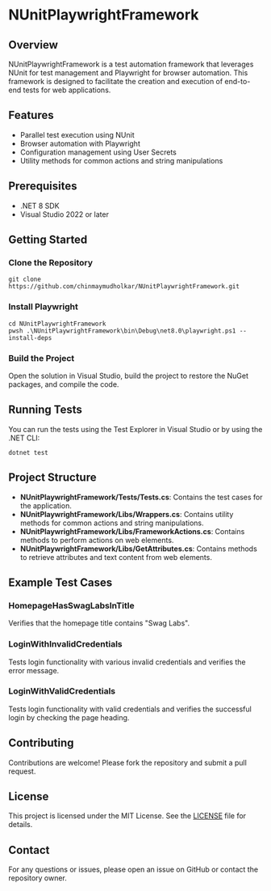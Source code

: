 # NUnitPlaywrightFramework

## Overview
NUnitPlaywrightFramework is a test automation framework that leverages NUnit for test management and Playwright for browser automation. This framework is designed to facilitate the creation and execution of end-to-end tests for web applications.

## Features
- Parallel test execution using NUnit
- Browser automation with Playwright
- Configuration management using User Secrets
- Utility methods for common actions and string manipulations

## Prerequisites
- .NET 8 SDK
- Visual Studio 2022 or later

## Getting Started

### Clone the Repository

```console
git clone https://github.com/chinmaymudholkar/NUnitPlaywrightFramework.git
```

### Install Playwright

```console
cd NUnitPlaywrightFramework
pwsh .\NUnitPlaywrightFramework\bin\Debug\net8.0\playwright.ps1 --install-deps
```

### Build the Project
Open the solution in Visual Studio, build the project to restore the NuGet packages, and compile the code.

## Running Tests
You can run the tests using the Test Explorer in Visual Studio or by using the .NET CLI:

```console
dotnet test
```

## Project Structure
- **NUnitPlaywrightFramework/Tests/Tests.cs**: Contains the test cases for the application.
- **NUnitPlaywrightFramework/Libs/Wrappers.cs**: Contains utility methods for common actions and string manipulations.
- **NUnitPlaywrightFramework/Libs/FrameworkActions.cs**: Contains methods to perform actions on web elements.
- **NUnitPlaywrightFramework/Libs/GetAttributes.cs**: Contains methods to retrieve attributes and text content from web elements.

## Example Test Cases
### HomepageHasSwagLabsInTitle
Verifies that the homepage title contains "Swag Labs".

### LoginWithInvalidCredentials
Tests login functionality with various invalid credentials and verifies the error message.

### LoginWithValidCredentials
Tests login functionality with valid credentials and verifies the successful login by checking the page heading.

## Contributing
Contributions are welcome! Please fork the repository and submit a pull request.

## License
This project is licensed under the MIT License. See the [LICENSE](LICENSE) file for details.

## Contact
For any questions or issues, please open an issue on GitHub or contact the repository owner.

